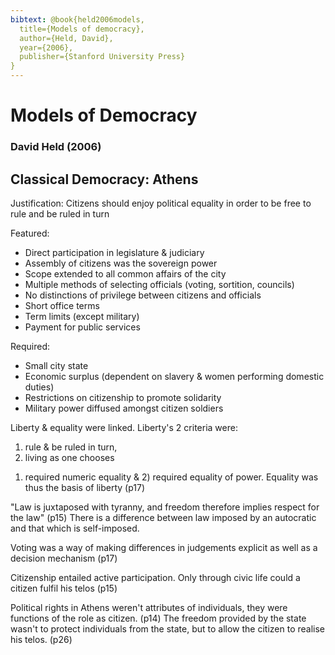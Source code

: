```yaml
---
bibtext: @book{held2006models,
  title={Models of democracy},
  author={Held, David},
  year={2006},
  publisher={Stanford University Press}
}
---
```


# Models of Democracy

### David Held (2006)

## Classical Democracy: Athens

Justification: Citizens should enjoy political equality in order to be free to rule and be ruled in turn

Featured:

- Direct participation in legislature & judiciary
- Assembly of citizens was the sovereign power
- Scope extended to all common affairs of the city
- Multiple methods of selecting officials (voting, sortition, councils)
- No distinctions of privilege between citizens and officials
- Short office terms
- Term limits (except military)
- Payment for public services

Required:

- Small city state
- Economic surplus (dependent on slavery & women performing domestic duties)
- Restrictions on citizenship to promote solidarity
- Military power diffused amongst citizen soldiers

Liberty & equality were linked. Liberty's 2 criteria were:

1. rule & be ruled in turn, 
2. living as one chooses

1) required numeric equality & 2) required equality of power.  Equality was thus the basis of liberty (p17)

"Law is juxtaposed with tyranny, and freedom therefore implies respect for the law" (p15)  There is a difference between law imposed by an autocratic and that which is self-imposed.

Voting was a way of making differences in judgements explicit as well as a decision mechanism (p17)

Citizenship entailed active participation.  Only through civic life could a citizen fulfil his telos (p15)

Political rights in Athens weren't attributes of individuals, they were functions of the role as citizen. (p14)  The freedom provided by the state wasn't to protect individuals from the state, but to allow the citizen to realise his telos. (p26)